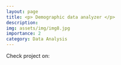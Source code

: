 ```yaml
---
layout: page
title: <p> Demographic data analyzer </p>
description: 
img: assets/img/img8.jpg
importance: 2
category: Data Analysis
---
```



Check project on: [<i class="fab fa-github" style='font-size:30px' align="center"></i> ](https://github.com/EmmanuelPred/demographic_data_analyzer) 
